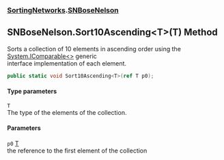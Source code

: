 ### [SortingNetworks](./SortingNetworks.md 'SortingNetworks').[SNBoseNelson](./SortingNetworks-SNBoseNelson.md 'SortingNetworks.SNBoseNelson')
## SNBoseNelson.Sort10Ascending&lt;T&gt;(T) Method
Sorts a collection of 10 elements in ascending order using the [System.IComparable&lt;&gt;](https://docs.microsoft.com/en-us/dotnet/api/System.IComparable-1 'System.IComparable`1') generic  
interface implementation of each element.  
```csharp
public static void Sort10Ascending<T>(ref T p0);
```
#### Type parameters
<a name='SortingNetworks-SNBoseNelson-Sort10Ascending-T-(T)-T'></a>
`T`  
The type of the elements of the collection.  
  
#### Parameters
<a name='SortingNetworks-SNBoseNelson-Sort10Ascending-T-(T)-p0'></a>
`p0` [T](#SortingNetworks-SNBoseNelson-Sort10Ascending-T-(T)-T 'SortingNetworks.SNBoseNelson.Sort10Ascending&lt;T&gt;(T).T')  
the reference to the first element of the collection  
  
